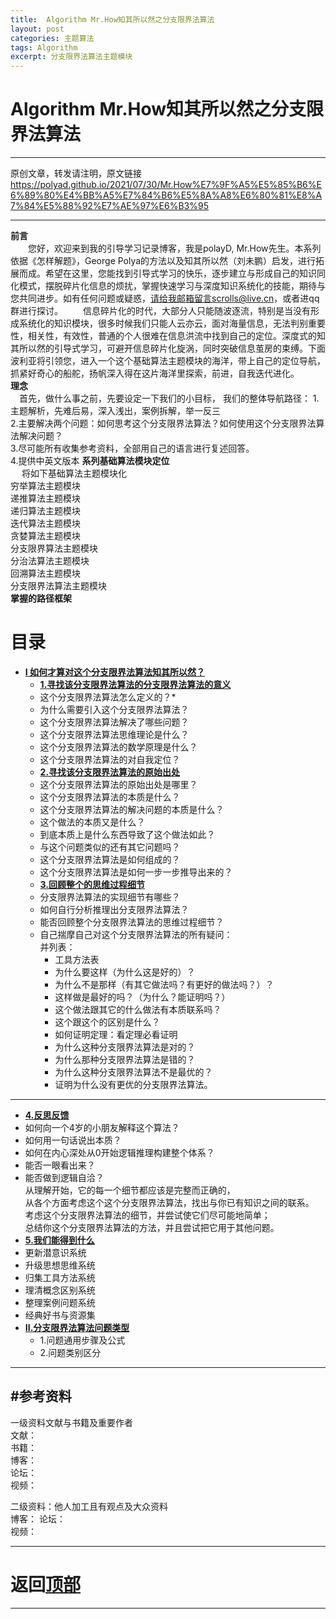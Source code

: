 ```yaml
---
title:  Algorithm Mr.How知其所以然之分支限界法算法
layout: post
categories: 主题算法
tags: Algorithm
excerpt: 分支限界法算法主题模块
---
```

# Algorithm Mr.How知其所以然之分支限界法算法 <span id="home">

---

原创文章，转发请注明，原文链接<https://polyad.github.io/2021/07/30/Mr.How%E7%9F%A5%E5%85%B6%E6%89%80%E4%BB%A5%E7%84%B6%E5%8A%A8%E6%80%81%E8%A7%84%E5%88%92%E7%AE%97%E6%B3%95>

---
**前言**  
&emsp;&emsp;您好，欢迎来到我的引导学习记录博客，我是polayD, Mr.How先生。本系列依据《怎样解题》，George Polya的方法以及知其所以然（刘未鹏）启发，进行拓展而成。希望在这里，您能找到引导式学习的快乐，逐步建立与形成自己的知识同化模式，摆脱碎片化信息的烦扰，掌握快速学习与深度知识系统化的技能，期待与您共同进步。如有任何问题或疑惑，请给我邮箱留言scrolls@live.cn，或者进qq群进行探讨。
&emsp;&emsp;信息碎片化的时代，大部分人只能随波逐流，特别是当没有形成系统化的知识模块，很多时候我们只能人云亦云，面对海量信息，无法判别重要性，相关性，有效性，普通的个人很难在信息洪流中找到自己的定位。深度式的知其所以然的引导式学习，可避开信息碎片化旋涡，同时突破信息茧房的束缚。下面波利亚将引领您，进入一个这个基础算法主题模块的海洋，带上自己的定位导航，抓紧好奇心的船舵，扬帆深入得在这片海洋里探索，前进，自我迭代进化。  
****理念****  
&emsp;首先，做什么事之前，先要设定一下我们的小目标，
我们的整体导航路径：
1.主题解析，先难后易，深入浅出，案例拆解，举一反三  
2.主要解决两个问题：如何思考这个分支限界法算法？如何使用这个分支限界法算法解决问题？  
3.尽可能所有收集参考资料，全部用自己的语言进行复述回答。  
4.提供中英文版本
**系列基础算法模块定位**      
&emsp;
将如下基础算法主题模块化  
穷举算法主题模块  
递推算法主题模块  
递归算法主题模块  
迭代算法主题模块  
贪婪算法主题模块  
分支限界算法主题模块  
分治法算法主题模块  
回溯算法主题模块  
分支限界法算法主题模块    
****掌握的路径框架****
# 目录
* **[I 如何才算对这个分支限界法算法知其所以然？](#1)**      
  * **[1.寻找该分支限界法算法的分支限界法算法的意义](#1.1)**       
  *  这个分支限界法算法怎么定义的？* 
  *  为什么需要引入这个分支限界法算法？      
  * 这个分支限界法算法解决了哪些问题？   
  * 这个分支限界法算法思维理论是什么？   
  * 这个分支限界法算法的数学原理是什么？  
  * 这个分支限界法算法的对自我定位？   
  * **[2.寻找该分支限界法算法的原始出处](#1.2)**   
  * 这个分支限界法算法的原始出处是哪里？    
  * 这个分支限界法算法的本质是什么？    
  * 这个分支限界法算法的解决问题的本质是什么？   
  * 这个做法的本质又是什么？    
  * 到底本质上是什么东西导致了这个做法如此？    
  * 与这个问题类似的还有其它问题吗？ 
  * 这个分支限界法算法是如何组成的？    
  * 这个分支限界法算法是如何一步一步推导出来的？  
  * **[3.回顾整个的思维过程细节](#1.3)**  
  * 分支限界法算法的实现细节有哪些？   
  * 如何自行分析推理出分支限界法算法？      
  * 能否回顾整个分支限界法算法的思维过程细节？  
  - 
    自己揣摩自己对这个分支限界法算法的所有疑问：      
      并列表：     
    * 工具方法表 
    *   为什么要这样（为什么这是好的）？    
    *   为什么不是那样（有其它做法吗？有更好的做法吗？）？    
    *   这样做是最好的吗？（为什么？能证明吗？）    
    *   这个做法跟其它的什么做法有本质联系吗？    
    *   这个跟这个的区别是什么？    
    *   如何证明定理：看定理必看证明    
    *   为什么这种分支限界法算法是对的？    
    *   为什么那种分支限界法算法是错的？    
    *   为什么这种分支限界法算法不是最优的？    
    *   证明为什么没有更优的分支限界法算法。 
 ----  
  * **[4.反思反馈](#1.4)**      
  *  如何向一个4岁的小朋友解释这个算法？ 
  *  如何用一句话说出本质？
  *  如何在内心深处从0开始逻辑推理构建整个体系？
  *  能否一眼看出来？     
  * 能否做到逻辑自洽？    
    从理解开始，它的每一个细节都应该是完整而正确的，    
    从各个方面考虑这个这个分支限界法算法，找出与你已有知识之间的联系。    
    考虑这个分支限界法算法的细节，并尝试使它们尽可能地简单；    
    总结你这个分支限界法算法的方法，并且尝试把它用于其他问题。    
  * **[5.我们能得到什么](#1.5)**         
  *   更新潜意识系统    
  *   升级思想思维系统    
  *   归集工具方法系统    
  *   理清概念区别系统        
  *   整理案例问题系统  
  *   经典好书与资源集      
* **[II.分支限界法算法问题类型](#2)**     
  *  1.问题通用步骤及公式   
  *  2.问题类别区分   







-----
#参考资料  
-----  
一级资料文献与书籍及重要作者  
文献：  
书籍：  
博客：   
论坛：   
视频：  

二级资料：他人加工且有观点及大众资料  
博客： 
论坛：   
视频：    



-----

# **返回[顶部](#home)**

---- 